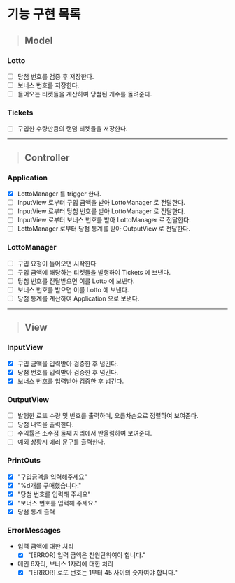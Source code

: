# 기능 구현 목록
> ## Model

### Lotto
- [ ] 당첨 번호를 검증 후 저장한다.
- [ ] 보너스 번호를 저장한다.
- [ ] 들어오는 티켓들을 계산하여 당첨된 개수를 돌려준다.
### Tickets
- [ ] 구입한 수량만큼의 랜덤 티켓들을 저장한다.

------------------------------------------------------------
> ## Controller

### Application
- [x] LottoManager 를 trigger 한다.
- [ ] InputView 로부터 구입 금액을 받아 LottoManager 로 전달한다.
- [ ] InputView 로부터 당첨 번호를 받아 LottoManager 로 전달한다.
- [ ] InputView 로부터 보너스 번호를 받아 LottoManager 로 전달한다.
- [ ] LottoManager 로부터 당첨 통계를 받아 OutputView 로 전달한다.

### LottoManager
- [ ] 구입 요청이 들어오면 시작한다
- [ ] 구입 금액에 해당하는 티켓들을 발행하여 Tickets 에 보낸다.
- [ ] 당첨 번호를 전달받으면 이를 Lotto 에 보낸다.
- [ ] 보너스 번호를 받으면 이를 Lotto 에 보낸다.
- [ ] 당첨 통계를 계산하여 Application 으로 보낸다.

------------------------------------------------------------
> ## View

### InputView
- [x] 구입 금액을 입력받아 검증한 후 넘긴다.
- [x] 당첨 번호를 입력받아 검증한 후 넘긴다.
- [x] 보너스 번호를 입력받아 검증한 후 넘긴다.
### OutputView
- [ ] 발행한 로또 수량 및 번호를 출력하며, 오름차순으로 정렬하여 보여준다.
- [ ] 당첨 내역을 출력한다.
- [ ] 수익률은 소수점 둘째 자리에서 반올림하여 보여준다.
- [ ] 예외 상황시 에러 문구를 출력한다.
### PrintOuts
- [x] "구입금액을 입력해주세요"
- [x] "%d개를 구매했습니다."
- [x] "당첨 번호를 입력해 주세요"
- [x] "보너스 번호를 입력해 주세요."
- [x] 당첨 통계 출력
### ErrorMessages
- 입력 금액에 대한 처리
  - [x] "[ERROR] 입력 금액은 천원단위여야 합니다."
- 메인 6자리, 보너스 1자리에 대한 처리
  - [x] "[ERROR] 로또 번호는 1부터 45 사이의 숫자여야 합니다."